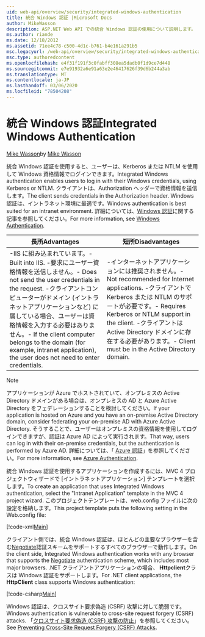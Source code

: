 ```yaml
---
uid: web-api/overview/security/integrated-windows-authentication
title: 統合 Windows 認証 |Microsoft Docs
author: MikeWasson
description: ASP.NET Web API での統合 Windows 認証の使用について説明します。
ms.author: riande
ms.date: 12/18/2012
ms.assetid: 71ee4c78-c500-4d1c-b761-b4e161a291b5
msc.legacyurl: /web-api/overview/security/integrated-windows-authentication
msc.type: authoredcontent
ms.openlocfilehash: e4f31f191f3c0fabff308ea5dadb0f1d9ce7d448
ms.sourcegitcommit: e7e91932a6e91a63e2e46417626f39d6b244a3ab
ms.translationtype: MT
ms.contentlocale: ja-JP
ms.lasthandoff: 03/06/2020
ms.locfileid: "78504208"
---
```

# <a name="integrated-windows-authentication"></a><span data-ttu-id="5ec8b-103">統合 Windows 認証</span><span class="sxs-lookup"><span data-stu-id="5ec8b-103">Integrated Windows Authentication</span></span>

<span data-ttu-id="5ec8b-104">[Mike Wasson](https://github.com/MikeWasson)</span><span class="sxs-lookup"><span data-stu-id="5ec8b-104">by [Mike Wasson](https://github.com/MikeWasson)</span></span>

<span data-ttu-id="5ec8b-105">統合 Windows 認証を使用すると、ユーザーは、Kerberos または NTLM を使用して Windows 資格情報でログインできます。</span><span class="sxs-lookup"><span data-stu-id="5ec8b-105">Integrated Windows authentication enables users to log in with their Windows credentials, using Kerberos or NTLM.</span></span> <span data-ttu-id="5ec8b-106">クライアントは、Authorization ヘッダーで資格情報を送信します。</span><span class="sxs-lookup"><span data-stu-id="5ec8b-106">The client sends credentials in the Authorization header.</span></span> <span data-ttu-id="5ec8b-107">Windows 認証は、イントラネット環境に最適です。</span><span class="sxs-lookup"><span data-stu-id="5ec8b-107">Windows authentication is best suited for an intranet environment.</span></span> <span data-ttu-id="5ec8b-108">詳細については、[Windows 認証](https://www.iis.net/configreference/system.webserver/security/authentication/windowsauthentication)に関する記事を参照してください。</span><span class="sxs-lookup"><span data-stu-id="5ec8b-108">For more information, see [Windows Authentication](https://www.iis.net/configreference/system.webserver/security/authentication/windowsauthentication).</span></span>

| <span data-ttu-id="5ec8b-109">長所</span><span class="sxs-lookup"><span data-stu-id="5ec8b-109">Advantages</span></span> | <span data-ttu-id="5ec8b-110">短所</span><span class="sxs-lookup"><span data-stu-id="5ec8b-110">Disadvantages</span></span> |
| --- | --- |
| <span data-ttu-id="5ec8b-111">-IIS に組み込まれています。</span><span class="sxs-lookup"><span data-stu-id="5ec8b-111">- Built into IIS.</span></span> <span data-ttu-id="5ec8b-112">-要求にユーザー資格情報を送信しません。</span><span class="sxs-lookup"><span data-stu-id="5ec8b-112">- Does not send the user credentials in the request.</span></span> <span data-ttu-id="5ec8b-113">-クライアントコンピューターがドメイン (イントラネットアプリケーションなど) に属している場合、ユーザーは資格情報を入力する必要はありません。</span><span class="sxs-lookup"><span data-stu-id="5ec8b-113">- If the client computer belongs to the domain (for example, intranet application), the user does not need to enter credentials.</span></span> | <span data-ttu-id="5ec8b-114">-インターネットアプリケーションには推奨されません。</span><span class="sxs-lookup"><span data-stu-id="5ec8b-114">- Not recommended for Internet applications.</span></span> <span data-ttu-id="5ec8b-115">-クライアントで Kerberos または NTLM のサポートが必要です。</span><span class="sxs-lookup"><span data-stu-id="5ec8b-115">- Requires Kerberos or NTLM support in the client.</span></span> <span data-ttu-id="5ec8b-116">-クライアントは Active Directory ドメインに存在する必要があります。</span><span class="sxs-lookup"><span data-stu-id="5ec8b-116">- Client must be in the Active Directory domain.</span></span> |

> [!NOTE]
> <span data-ttu-id="5ec8b-117">アプリケーションが Azure でホストされていて、オンプレミスの Active Directory ドメインがある場合は、オンプレミスの AD と Azure Active Directory をフェデレーションすることを検討してください。</span><span class="sxs-lookup"><span data-stu-id="5ec8b-117">If your application is hosted on Azure and you have an on-premise Active Directory domain, consider federating your on-premise AD with Azure Active Directory.</span></span> <span data-ttu-id="5ec8b-118">そうすることで、ユーザーはオンプレミスの資格情報を使用してログインできますが、認証は Azure AD によって実行されます。</span><span class="sxs-lookup"><span data-stu-id="5ec8b-118">That way, users can log in with their on-premise credentials, but the authentication is performed by Azure AD.</span></span> <span data-ttu-id="5ec8b-119">詳細については、「 [Azure 認証](../../../visual-studio/overview/2012/windows-azure-authentication.md)」を参照してください。</span><span class="sxs-lookup"><span data-stu-id="5ec8b-119">For more information, see [Azure Authentication](../../../visual-studio/overview/2012/windows-azure-authentication.md).</span></span>

<span data-ttu-id="5ec8b-120">統合 Windows 認証を使用するアプリケーションを作成するには、MVC 4 プロジェクトウィザードで [イントラネットアプリケーション] テンプレートを選択します。</span><span class="sxs-lookup"><span data-stu-id="5ec8b-120">To create an application that uses Integrated Windows authentication, select the "Intranet Application" template in the MVC 4 project wizard.</span></span> <span data-ttu-id="5ec8b-121">このプロジェクトテンプレートは、web.config ファイルに次の設定を格納します。</span><span class="sxs-lookup"><span data-stu-id="5ec8b-121">This project template puts the following setting in the Web.config file:</span></span>

[!code-xml[Main](integrated-windows-authentication/samples/sample1.xml)]

<span data-ttu-id="5ec8b-122">クライアント側では、統合 Windows 認証は、ほとんどの主要なブラウザーを含む[Negotiate](http://www.ietf.org/rfc/rfc4559.txt)認証スキームをサポートするすべてのブラウザーで動作します。</span><span class="sxs-lookup"><span data-stu-id="5ec8b-122">On the client side, Integrated Windows authentication works with any browser that supports the [Negotiate](http://www.ietf.org/rfc/rfc4559.txt) authentication scheme, which includes most major browsers.</span></span> <span data-ttu-id="5ec8b-123">.NET クライアントアプリケーションの場合、 **Httpclient**クラスは Windows 認証をサポートします。</span><span class="sxs-lookup"><span data-stu-id="5ec8b-123">For .NET client applications, the **HttpClient** class supports Windows authentication:</span></span>

[!code-csharp[Main](integrated-windows-authentication/samples/sample2.cs)]

<span data-ttu-id="5ec8b-124">Windows 認証は、クロスサイト要求偽造 (CSRF) 攻撃に対して脆弱です。</span><span class="sxs-lookup"><span data-stu-id="5ec8b-124">Windows authentication is vulnerable to cross-site request forgery (CSRF) attacks.</span></span> <span data-ttu-id="5ec8b-125">「[クロスサイト要求偽造 (CSRF) 攻撃の防止](preventing-cross-site-request-forgery-csrf-attacks.md)」を参照してください。</span><span class="sxs-lookup"><span data-stu-id="5ec8b-125">See [Preventing Cross-Site Request Forgery (CSRF) Attacks](preventing-cross-site-request-forgery-csrf-attacks.md).</span></span>

